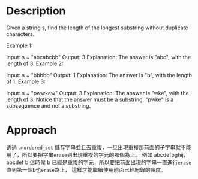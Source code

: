 # Description
Given a string s, find the length of the longest substring without duplicate characters.

 

Example 1:

Input: s = "abcabcbb"
Output: 3
Explanation: The answer is "abc", with the length of 3.
Example 2:

Input: s = "bbbbb"
Output: 1
Explanation: The answer is "b", with the length of 1.
Example 3:

Input: s = "pwwkew"
Output: 3
Explanation: The answer is "wke", with the length of 3.
Notice that the answer must be a substring, "pwke" is a subsequence and not a substring.

# Approach
透過 `unordered_set` 儲存字串並且去重複，一旦出現重複那前面的子字串就不能用了，所以要把字串`erase`到出現重複的字元的那個為止。
例如 abcdefbghij，abcdef b 這時候 b 已經是重複的字元，所以要把前面出現的字串一直進行`erase`直到第一個b也`erase`為止，
這樣才能繼續使用前面已經紀錄的長度。 
